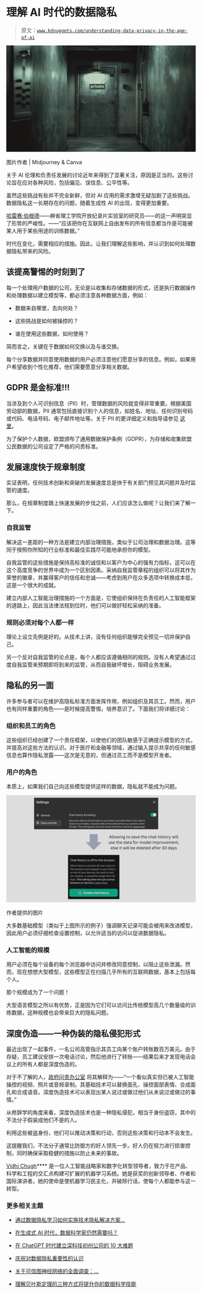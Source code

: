 # 理解 AI 时代的数据隐私

> 原文：[`www.kdnuggets.com/understanding-data-privacy-in-the-age-of-ai`](https://www.kdnuggets.com/understanding-data-privacy-in-the-age-of-ai)

![理解 AI 时代的数据隐私](img/7aee0668db8bfdef97a07a1fa19208e8.png)

图片作者 | Midjourney & Canva

关于 AI 伦理和负责任发展的讨论近年来得到了显著关注，原因是正当的。这些讨论旨在应对各种风险，包括偏见、误信息、公平性等。

虽然这些挑战有些并不完全新鲜，但对 AI 应用的需求激增无疑加剧了这些挑战。数据隐私这一长期存在的问题，随着生成性 AI 的出现，变得更加重要。

[哈雷赛·伯根德](https://mitsloan.mit.edu/ideas-made-to-matter/deepfakes-explained)——麻省理工学院开放纪录片实验室的研究员——的这一声明突显了形势的严峻性。——“应该把你在互联网上自由发布的所有信息都当作是可能被某人用于某些用途的训练数据。”

时代在变化，需要相应的措施。因此，让我们理解这些影响，并认识到如何处理数据隐私带来的风险。

## 该提高警惕的时刻到了

每一个处理用户数据的公司，无论是以收集和存储数据的形式，还是执行数据操作和处理数据以建立模型等，都必须注意各种数据方面，例如：

+   数据来自哪里，去向何处？

+   这些挑战是如何被操控的？

+   谁在使用这些数据，如何使用？

简而言之，关键在于数据如何交换以及与谁交换。

每个分享数据并同意使用数据的用户必须注意他们愿意分享的信息。例如，如果用户希望收到个性化推荐，他们需要愿意分享相关数据。

## GDPR 是金标准!!!

当涉及到个人可识别信息（PII）时，管理数据的风险就变得非常重要。根据美国劳动部的数据，PII 通常包括直接识别个人的信息，如姓名、地址、任何识别号码或代码、电话号码、电子邮件地址等。关于 PII 的更详细定义和指导请参见 [这里](https://www.dol.gov/general/ppii)。

为了保护个人数据，欧盟颁布了通用数据保护条例（GDPR），为存储和收集欧盟公民数据的公司设定了严格的问责标准。

## 发展速度快于规章制度

实证表明，任何技术创新和突破的发展速度总是快于有关部门预见其问题并及时监管的速度。

那么，在规章制度跟上快速发展的步伐之前，人们应该怎么做呢？让我们来了解一下。

### 自我监管

解决这一差距的一种方法是建立内部治理措施，类似于公司治理和数据治理。这等同于按照你所知的行业标准和最佳实践尽可能地承担你的模型。

自我监管的这些措施是保持高标准的诚信和以客户为中心的强有力指标，这可以在这个高度竞争的世界中成为一个区别因素。采纳自我监管章程的组织可以将其作为荣誉的徽章，并赢得客户的信任和忠诚——考虑到用户在众多选项中转换成本低，这是一个很大的成就。

建立内部人工智能治理措施的一个方面是，它使组织保持在负责任的人工智能框架的道路上，因此当法律法规到位时，他们可以做好轻松采纳的准备。

### 规则必须对每个人都一样

理论上设立先例是好的。从技术上讲，没有任何组织能够完全预见一切并保护自己。

另一个反对自我监管的论点是，每个人都应该遵循相同的规则。没有人希望通过过度自我监管来预期即将到来的监管，从而自我破坏增长，阻碍业务发展。

## 隐私的另一面

许多参与者可以在维护高隐私标准方面发挥作用，例如组织及其员工。然而，用户也有同样重要的角色——是时候提高警惕，培养意识了。下面我们将详细讨论：

### 组织和员工的角色

这些组织已经创建了一个责任框架，以使他们的团队敏感于正确提示模型的方式，并提高对这些方法的认识。对于医疗和金融等领域，通过输入提示共享的任何敏感信息也算作隐私泄露——这次是无意的，但通过员工而不是模型开发者。

### 用户的角色

本质上，如果我们自己向这些模型提供这样的数据，隐私就不能成为问题。

![用户在隐私中的角色](img/7a265d49334ff02ccc11af0a1195daa2.png)

作者提供的图片

大多数基础模型（类似于上图所示的例子）强调聊天记录可能会被用来改进模型，因此用户必须仔细检查设置控制，以允许适当的访问以促进数据隐私。

### 人工智能的规模

用户必须在每个设备的每个浏览器中访问并修改同意控制，以阻止这些泄漏。然而，现在想想大型模型，这些模型正在扫描几乎所有的互联网数据，基本上包括每个人。

那个规模成为了一个问题！

大型语言模型之所以有优势，正是因为它们可以访问比传统模型高几个数量级的训练数据，这种规模也会带来巨大的隐私问题。

## 深度伪造——一种伪装的隐私侵犯形式

最近出现了一起事件，一名公司高管指示其员工向某个账户转账数百万美元。由于存疑，员工建议安排一次电话讨论，然后他进行了转账——结果后来才发现电话会议上的所有人都是深度伪造的。

对于不了解的人，[政府问责办公室](https://www.gao.gov/assets/gao-20-379sp.pdf) 将其解释为——“一个看似真实但已被人工智能操控的视频、照片或音频录制。其基础技术可以替换面孔、操控面部表情、合成面孔和合成语音。深度伪造技术可以表现出某人说过或做过他们从未说过或做过的事情。”

从修辞学的角度来看，深度伪造技术也是一种隐私侵犯，相当于身份盗窃，其中的不法分子假装成他们不是的人。

利用这些被盗身份，他们可以推动决策和行动，否则这些决策和行动本不会发生。

这提醒我们，不法分子通常比防御方的好人领先一步。好人仍在努力进行损害控制，同时确保采取稳健的措施以防止未来的事故。

**[](https://vidhi-chugh.medium.com/)**[Vidhi Chugh](https://vidhi-chugh.medium.com/)**** 是一位人工智能战略家和数字化转型领导者，致力于在产品、科学和工程的交汇点构建可扩展的机器学习系统。她是获奖的创新领导者、作者和国际演讲者。她的使命是使机器学习民主化，并破除行话，使每个人都能参与这一转型。

### 更多相关主题

+   [通过数据隐私学习如何实施技术隐私解决方案…](https://www.kdnuggets.com/2022/04/manning-data-privacy-learn-implement-technical-privacy-solutions-tools-scale.html)

+   [在生成式 AI 时代，数据科学家仍然需要吗？](https://www.kdnuggets.com/2023/06/data-scientists-still-needed-age-generative-ai.html)

+   [在 ChatGPT 时代建立深科技初创公司的 10 大难题](https://www.kdnuggets.com/2023/04/10-hurdles-building-deep-tech-startup-age-chatgpt.html)

+   [庆祝对数据隐私重要性的认识](https://www.kdnuggets.com/2022/01/celebrating-awareness-importance-data-privacy.html)

+   [关于可信图神经网络的全面调查：…](https://www.kdnuggets.com/2022/05/comprehensive-survey-trustworthy-graph-neural-networks-privacy-robustness-fairness-explainability.html)

+   [理解贝叶斯定理的三种方式将提升你的数据科学技能](https://www.kdnuggets.com/2022/06/3-ways-understanding-bayes-theorem-improve-data-science.html)
